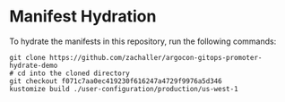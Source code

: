 # Manifest Hydration

To hydrate the manifests in this repository, run the following commands:

```shell
git clone https://github.com/zachaller/argocon-gitops-promoter-hydrate-demo
# cd into the cloned directory
git checkout f071c7aa0ec419230f616247a4729f9976a5d346
kustomize build ./user-configuration/production/us-west-1
```
